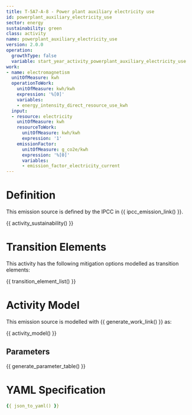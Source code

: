 ```yaml
---
title: T-5A7-A-8 - Power plant auxiliary electricity use
id: powerplant_auxiliary_electricity_use
sector: energy
sustainability: green
class: activity
name: powerplant_auxiliary_electricity_use
version: 2.0.0
operation:
  growthType: false
  variable: start_year_activity_powerplant_auxiliary_electricity_use
work:
- name: electromagnetism
  unitOfMeasure: kwh
  operationToWork:
    unitOfMeasure: kwh/kwh
    expression: '%[0]'
    variables:
    - energy_intensity_direct_resource_use_kwh
  input:
  - resource: electricity
    unitOfMeasure: kwh
    resourceToWork:
      unitOfMeasure: kwh/kwh
      expression: '1'
    emissionFactor:
      unitOfMeasure: g_co2e/kwh
      expression: '%[0]'
      variables:
      - emission_factor_electricity_current
---
```

# Definition
This emission source is defined by the IPCC in {{ ipcc_emission_link() }}.


{{ activity_sustainability() }}

# Transition Elements

This activity has the following mitigation options modelled as transition elements:

{{ transition_element_list() }}

# Activity Model
This emission source is modelled with {{ generate_work_link() }} as:

{{ activity_model() }}

## Parameters

{{ generate_parameter_table() }}

# YAML Specification

```yaml
{{ json_to_yaml() }}
```
